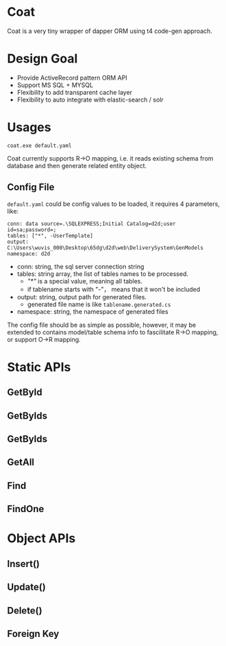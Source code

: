 # Coat

Coat is a very tiny wrapper of dapper ORM using t4 code-gen approach.

# Design Goal

* Provide ActiveRecord pattern ORM API
* Support MS SQL + MYSQL
* Flexibility to add transparent cache layer
* Flexibility to auto integrate with elastic-search / solr

# Usages

	coat.exe default.yaml

Coat currently supports R->O mapping, i.e. it reads existing schema from database and then generate related entity object.

## Config File

`default.yaml` could be config values to be loaded, it requires 4 parameters, like:

	conn: data source=.\SQLEXPRESS;Initial Catalog=d2d;user id=sa;password=;
	tables: ["*", -UserTemplate]
	output: C:\Users\wuvis_000\Desktop\65dg\d2d\web\DeliverySystem\GenModels
	namespace: d2d

* conn: string, the sql server connection string
* tables: string array, the list of tables names to be processed.
  * _"*"_ is a special value, meaning all tables.
  * if tablename starts with "-"， means that it won't be included
* output: string, output path for generated files.
  * generated file name is like `tablename.generated.cs`
* namespace: string, the namespace of generated files

The config file should be as simple as possible, however, it may be extended to contains model/table schema info to fascilitate R->O mapping, or support O->R mapping.

# Static APIs

## GetById

## GetByIds

## GetByIds

## GetAll

## Find

## FindOne

# Object APIs

## Insert()

## Update()

## Delete()

## Foreign Key
